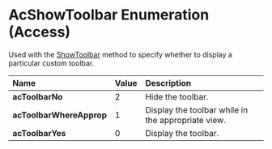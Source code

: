
# AcShowToolbar Enumeration (Access)

Used with the  [ShowToolbar](63663cc5-a591-c847-25c8-25777cf7806a.md) method to specify whether to display a particular custom toolbar.



|**Name**|**Value**|**Description**|
|:-----|:-----|:-----|
| **acToolbarNo**|2|Hide the toolbar.|
| **acToolbarWhereApprop**|1|Display the toolbar while in the appropriate view.|
| **acToolbarYes**|0|Display the toolbar.|
